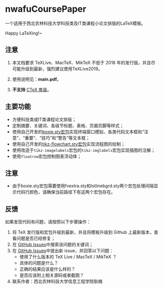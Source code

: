 # nwafuCoursePaper
一个适用于西北农林科技大学科技类及IT类课程小论文排版的LaTeX模板。

Happy LaTeXing!~

## 注意

1. 本文档要求 TeXLive、MacTeX、MikTeX 不低于 2018 年的发行版，并且尽可能升级到最新，强烈建议使用TeXLive2019。

2. 使用说明见：**main.pdf**。

2. **不支持** [CTeX 套装](http://www.ctex.org/CTeXDownload)。

## 主要功能
- 方便科技类或IT类课程论文排版；
- 定制摘要、关键词、各级节标题、表格、页眉页脚等样式；
- 使用自己开发的[boxie.sty宏包](https://github.com/registor/boxiesty)实现终端窗口模拟、各类代码文本框和“注意”、“重要”、“技巧”和“警告”等文本框；
- 使用自己开发的[tikz-flowchart.sty宏包](https://github.com/registor/tikz-flowchart)实现流程图的绘制；
- 使用改造于`tikz-imagelabels`宏包的`tikz-imglabels`宏包实现插图的注解；
- 使用`floatrow`宏包控制图表浮动体；

## 注意
- 由于boxie.sty宏包需要使用fvextra.sty和lstlinebgrd.sty两个宏包处理间隔显示代码行颜色，请确保当前路径下有这两个宏包存在。

## 反馈
如果发现代码有问题，请按照以下步骤操作：

1. 将 TeX 发行版和宏包升级到最新，并且将模板升级到 Github 上最新版本，查看问题是否已经修复；
2. 在 [GitHub Issues](https://github.com/registor/csv2latextab/issues)中搜索该问题的关键词；
3. 在 [GitHub Issues](https://github.com/registor/csv2latextab/issues)中提出新 issue，并回答以下问题：
    - 使用了什么版本的 TeX Live / MacTeX / MikTeX ？
    - 具体的问题是什么？
    - 正确的结果应该是什么样的？
    - 是否应该附上相关源码或者截图？
4. 联系作者：西北农林科技大学信息工程学院耿楠
